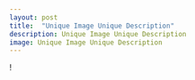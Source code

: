 ```yaml
---
layout: post
title:  "Unique Image Unique Description"
description: Unique Image Unique Description
image: Unique Image Unique Description
---
```


!
